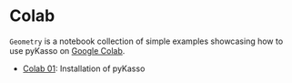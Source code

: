 # Colab

``Geometry`` is a notebook collection of simple examples showcasing how to use pyKasso on [Google Colab](https://colab.google/).

- [Colab 01](colab_01.ipynb): Installation of pyKasso